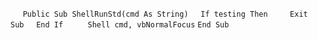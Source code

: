 &nbsp;&nbsp;&nbsp;&nbsp;
`Public Sub ShellRunStd(cmd As String)`
&nbsp;&nbsp;&nbsp;&nbsp;`If testing Then`
&nbsp;&nbsp;&nbsp;&nbsp;&nbsp;&nbsp;&nbsp;&nbsp;`Exit Sub`
&nbsp;&nbsp;&nbsp;&nbsp;`End If`
&nbsp;&nbsp;&nbsp;&nbsp;
&nbsp;&nbsp;&nbsp;&nbsp;`Shell cmd, vbNormalFocus`
`End Sub`

